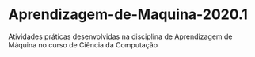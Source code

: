 # Aprendizagem-de-Maquina-2020.1
Atividades práticas desenvolvidas na disciplina de Aprendizagem de Máquina no curso de Ciência da Computação
